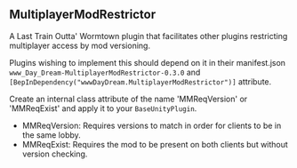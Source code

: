 ## MultiplayerModRestrictor
A Last Train Outta' Wormtown plugin that facilitates other plugins restricting multiplayer access by mod versioning.

Plugins wishing to implement this should depend on it in their manifest.json `www_Day_Dream-MultiplayerModRestrictor-0.3.0` and `[BepInDependency("wwwDayDream.MultiplayerModRestrictor")]` attribute.

Create an internal class attribute of the name 'MMReqVersion' or 'MMReqExist' and apply it to your `BaseUnityPlugin`.

* MMReqVersion: Requires versions to match in order for clients to be in the same lobby.
* MMReqExist: Requires the mod to be present on both clients but without version checking.